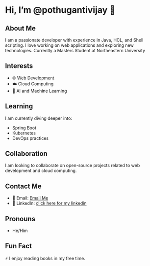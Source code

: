 # Hi, I’m @pothugantivijay 👋

## About Me
I am a passionate developer with experience in Java, HCL, and Shell scripting. I love working on web applications and exploring new technologies. Currently a Masters Student at Northeastern University

## Interests
- 🌐 Web Development
- ☁️ Cloud Computing
- 🤖 AI and Machine Learning

## Learning
I am currently diving deeper into:
- Spring Boot
- Kubernetes
- DevOps practices

## Collaboration
I am looking to collaborate on open-source projects related to web development and cloud computing.

## Contact Me
- 📧 Email: [Email Me](mailto:vijaypothuganti1@gmail.com)
- 💼 LinkedIn: [click here for my linkedin](https://www.linkedin.com/in/vijayramaraopothuganti)

## Pronouns
- He/Him

## Fun Fact
⚡ I enjoy reading books in my free time.

<!---
pothugantivijay/pothugantivijay is a ✨ special ✨ repository because its `README.md` (this file) appears on your GitHub profile.
You can click the Preview link to take a look at your changes.
--->
